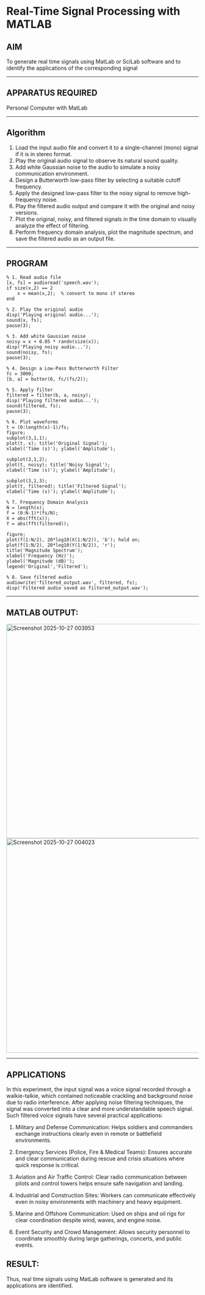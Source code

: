 # Real-Time Signal Processing with MATLAB

## AIM
To generate real time signals using MatLab or SciLab software and to identify the applications of the corresponding signal

---
## APPARATUS REQUIRED
Personal Computer with MatLab

---
## Algorithm
1. Load the input audio file and convert it to a single-channel (mono) signal if it is in stereo format.
2. Play the original audio signal to observe its natural sound quality.
3. Add white Gaussian noise to the audio to simulate a noisy communication environment.
4. Design a Butterworth low-pass filter by selecting a suitable cutoff frequency.
5. Apply the designed low-pass filter to the noisy signal to remove high-frequency noise.
6. Play the filtered audio output and compare it with the original and noisy versions.
7. Plot the original, noisy, and filtered signals in the time domain to visually analyze the effect of filtering.
8. Perform frequency domain analysis, plot the magnitude spectrum, and save the filtered audio as an output file.
---
## PROGRAM

```
% 1. Read audio file
[x, fs] = audioread('speech.wav');  
if size(x,2) == 2
    x = mean(x,2);  % convert to mono if stereo
end

% 2. Play the original audio
disp('Playing original audio...');
sound(x, fs);
pause(3);

% 3. Add white Gaussian noise
noisy = x + 0.05 * randn(size(x));
disp('Playing noisy audio...');
sound(noisy, fs);
pause(3);

% 4. Design a Low-Pass Butterworth Filter
fc = 3000;                    
[b, a] = butter(6, fc/(fs/2)); 

% 5. Apply filter
filtered = filter(b, a, noisy);
disp('Playing filtered audio...');
sound(filtered, fs);
pause(3);

% 6. Plot waveforms
t = (0:length(x)-1)/fs;
figure;
subplot(3,1,1);
plot(t, x); title('Original Signal');
xlabel('Time (s)'); ylabel('Amplitude');

subplot(3,1,2);
plot(t, noisy); title('Noisy Signal');
xlabel('Time (s)'); ylabel('Amplitude');

subplot(3,1,3);
plot(t, filtered); title('Filtered Signal');
xlabel('Time (s)'); ylabel('Amplitude');

% 7. Frequency Domain Analysis
N = length(x);
f = (0:N-1)*(fs/N);
X = abs(fft(x));
Y = abs(fft(filtered));

figure;
plot(f(1:N/2), 20*log10(X(1:N/2)), 'b'); hold on;
plot(f(1:N/2), 20*log10(Y(1:N/2)), 'r');
title('Magnitude Spectrum');
xlabel('Frequency (Hz)');
ylabel('Magnitude (dB)');
legend('Original','Filtered');

% 8. Save filtered audio
audiowrite('filtered_output.wav', filtered, fs);
disp('Filtered audio saved as filtered_output.wav');

```
---
## MATLAB OUTPUT:

<img width="663" height="560" alt="Screenshot 2025-10-27 003953" src="https://github.com/user-attachments/assets/8a354ca0-9de3-4137-922e-9f0502ba2b95" />

<img width="677" height="561" alt="Screenshot 2025-10-27 004023" src="https://github.com/user-attachments/assets/394a4bec-4712-4a91-a8e8-7db24b5d2321" />


---

## APPLICATIONS

In this experiment, the input signal was a voice signal recorded through a walkie-talkie, which contained noticeable crackling and background noise due to radio interference. After applying noise filtering techniques, the signal was converted into a clear and more understandable speech signal. Such filtered voice signals have several practical applications:

1. Military and Defense Communication:
Helps soldiers and commanders exchange instructions clearly even in remote or battlefield environments.

2. Emergency Services (Police, Fire & Medical Teams):
Ensures accurate and clear communication during rescue and crisis situations where quick response is critical.

3. Aviation and Air Traffic Control:
Clear radio communication between pilots and control towers helps ensure safe navigation and landing.

4. Industrial and Construction Sites:
Workers can communicate effectively even in noisy environments with machinery and heavy equipment.

5. Marine and Offshore Communication:
Used on ships and oil rigs for clear coordination despite wind, waves, and engine noise.

6. Event Security and Crowd Management:
Allows security personnel to coordinate smoothly during large gatherings, concerts, and public events.

## RESULT:
Thus, real time signals using MatLab software is generated and its applications are identified.

